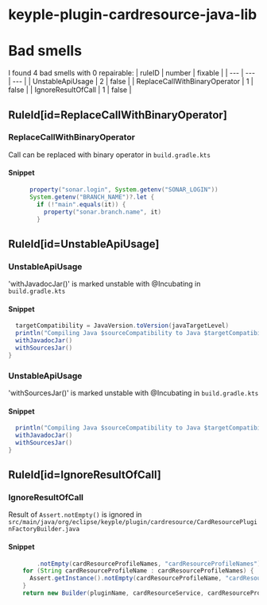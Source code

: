 # keyple-plugin-cardresource-java-lib 
 
# Bad smells
I found 4 bad smells with 0 repairable:
| ruleID | number | fixable |
| --- | --- | --- |
| UnstableApiUsage | 2 | false |
| ReplaceCallWithBinaryOperator | 1 | false |
| IgnoreResultOfCall | 1 | false |
## RuleId[id=ReplaceCallWithBinaryOperator]
### ReplaceCallWithBinaryOperator
Call can be replaced with binary operator
in `build.gradle.kts`
#### Snippet
```java
      property("sonar.login", System.getenv("SONAR_LOGIN"))
      System.getenv("BRANCH_NAME")?.let {
        if (!"main".equals(it)) {
          property("sonar.branch.name", it)
        }
```

## RuleId[id=UnstableApiUsage]
### UnstableApiUsage
'withJavadocJar()' is marked unstable with @Incubating
in `build.gradle.kts`
#### Snippet
```java
  targetCompatibility = JavaVersion.toVersion(javaTargetLevel)
  println("Compiling Java $sourceCompatibility to Java $targetCompatibility.")
  withJavadocJar()
  withSourcesJar()
}
```

### UnstableApiUsage
'withSourcesJar()' is marked unstable with @Incubating
in `build.gradle.kts`
#### Snippet
```java
  println("Compiling Java $sourceCompatibility to Java $targetCompatibility.")
  withJavadocJar()
  withSourcesJar()
}

```

## RuleId[id=IgnoreResultOfCall]
### IgnoreResultOfCall
Result of `Assert.notEmpty()` is ignored
in `src/main/java/org/eclipse/keyple/plugin/cardresource/CardResourcePluginFactoryBuilder.java`
#### Snippet
```java
        .notEmpty(cardResourceProfileNames, "cardResourceProfileNames");
    for (String cardResourceProfileName : cardResourceProfileNames) {
      Assert.getInstance().notEmpty(cardResourceProfileName, "cardResourceProfileName");
    }
    return new Builder(pluginName, cardResourceService, cardResourceProfileNames);
```

